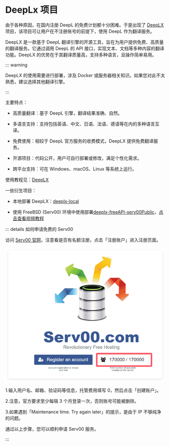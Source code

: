 # DeepLx 项目

由于各种原因，在国内注册 DeepL 的免费计划都十分困难。于是出现了 [DeepLX](https://github.com/OwO-Network/DeepLX/?tab=readme-ov-file) 项目，该项目可让用户在不注册账号的前提下，使用 DeepL 作为翻译服务。

DeepLX 是一款基于 DeepL 翻译引擎的开源工具，旨在为用户提供免费、高质量的翻译服务。它通过调用 DeepL 的 API 接口，实现文本、文档等多种内容的翻译功能。DeepLX 的优势在于其翻译质量高，支持多种语言，且操作简单易用。

::: warning

DeepLX 的使用需要进行部署，涉及 Docker 或服务器相关知识。如果您对此不太熟悉，建议选择其他翻译引擎。

:::

主要特点：

- 高质量翻译：基于 DeepL 引擎，翻译结果准确、自然。

- 多语言支持：支持包括英语、中文、日语、法语、德语等在内的多种语言互译。

- 免费使用：相较于 DeepL 官方服务的收费模式，DeepLX 提供免费翻译服务。

- 开源项目：代码公开，用户可自行部署或修改，满足个性化需求。

- 跨平台支持：可在 Windows、macOS、Linux 等系统上运行。

使用教程见：[DeepLX](https://deeplx.owo.network/)

一些衍生项目：

- 本地部署 DeepLX：[deeplx-local](https://github.com/ycvk/deeplx-local)

- 使用 FreeBSD (Serv00) 环境中使用部署[deeplx-freeAPI-serv00Public](https://github.com/aigem/deeplx-freeAPI-serv00)，[点击查看视频教程](https://www.bilibili.com/video/BV1e9bceoECw/)

::: details 如何申请免费的 Serv00

访问 [Serv00 官网](https://www.serv00.com/)，注意看是否有名额注册，点击「注册账户」进入注册页面。

![Serv00](../../../assets/images/zotero-plugin-translate/deepl-serv00.png)

1.输入用户名、邮箱、验证码等信息，托管费用填写 0，然后点击「创建账户」。

2.注意，官方要求至少每隔 3 个月登录一次，否则账号可能被删除。

3.如果遇到「Maintenance time. Try again later」的提示，是由于 IP 不够纯净的问题。

通过以上步骤，您可以顺利申请 Serv00 服务。

:::

